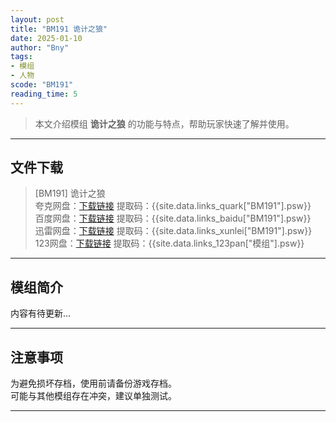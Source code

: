 ```yaml
---
layout: post
title: "BM191 诡计之狼"
date: 2025-01-10
author: "Bny"
tags: 
- 模组
- 人物
scode: "BM191"
reading_time: 5
---
```


> 本文介绍模组 **诡计之狼** 的功能与特点，帮助玩家快速了解并使用。

---

## 文件下载

> [BM191] 诡计之狼  
夸克网盘：[下载链接]({{site.data.links_quark["BM191"].url}}) 提取码：{{site.data.links_quark["BM191"].psw}}  
百度网盘：[下载链接]({{site.data.links_baidu["BM191"].url}}) 提取码：{{site.data.links_baidu["BM191"].psw}}  
迅雷网盘：[下载链接]({{site.data.links_xunlei["BM191"].url}}) 提取码：{{site.data.links_xunlei["BM191"].psw}}  
123网盘：[下载链接]({{site.data.links_123pan["模组"].url}}) 提取码：{{site.data.links_123pan["模组"].psw}}  

---

## 模组简介

>  
内容有待更新...  

---

## 注意事项

>  
为避免损坏存档，使用前请备份游戏存档。  
可能与其他模组存在冲突，建议单独测试。  

---

